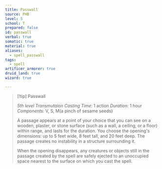 ```yaml
---
title: Passwall
source: PHB
level: 5
school: T
prepared: false
id: passwall
verbal: true
somatic: true
material: true
aliases:
  - spell_passwall
tags:
  - spell
artificer_armorer: true
druid_land: true
wizard: true

---
```

>[!tip] Passwall
>
> *5th level Transmutaion*
> *Casting Time:* 1 action
> *Duration:* 1 hour
> *Components:* V, S, M(a pinch of sesame seeds)
>
>A passage appears at a point of your choice that you can see on a wooden, plaster, or stone surface (such as a wall, a ceiling, or a floor) within range, and lasts for the duration. You choose the opening's dimensions: up to 5 feet wide, 8 feet tall, and 20 feet deep. The passage creates no instability in a structure surrounding it.
>
>When the opening disappears, any creatures or objects still in the passage created by the spell are safely ejected to an unoccupied space nearest to the surface on which you cast the spell.
>

